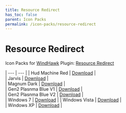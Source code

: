 ```yaml
---
title: Resource Redirect
has_toc: false
parent: Icon Packs
permalink: /icon-packs/resource-redirect
---
```


Resource Redirect
=============================
Icon Packs for [WindHawk][WindHawk] Plugin: [Resource Redirect][ResourceRedirect]

| --- | --- |
| Hud Machine Red | [Download][HudMachineRed] |  
| Jarvis | [Download][Jarvis] |  
| Magnum Dark | [Download][MagnumDark] |  
| Gen2 Plasnma Blue V1 | [Download][PlasmaBlueV1] |  
| Gen2 Plasnma Blue V2 | [Download][PlasmaBlueV2] |  
| Windows 7 | [Download][Windows7] | 
| Windows Vista | [Download][WindowsVista] |  
| Windows XP | [Download][WindowsXP] |  

<!-- ///////////////////////////////////////////////////////////////////////////////////////////////////////////////////////////////////////////////////// -->

[HudMachineRed]: https://gitlab.com/the-back-room/resource-redirect/-/tree/main/icon-packs/HUD-Machine-Red
[Jarvis]: https://gitlab.com/the-back-room/resource-redirect/-/tree/main/icon-packs/Jarvis
[MagnumDark]: https://gitlab.com/the-back-room/resource-redirect/-/tree/main/icon-packs/Magnum-Dark
[PlasmaBlueV1]: https://gitlab.com/the-back-room/resource-redirect/-/tree/main/icon-packs/Plasma-Blue-V1
[PlasmaBlueV2]: https://gitlab.com/the-back-room/resource-redirect/-/tree/main/icon-packs/Plasma-Blue-V2
[Windows7]: https://gitlab.com/the-back-room/resource-redirect/-/tree/main/icon-packs/Windows-7
[WindowsVista]: https://gitlab.com/the-back-room/resource-redirect/-/tree/main/icon-packs/Windows-Vista
[WindowsXP]: https://gitlab.com/the-back-room/resource-redirect/-/tree/main/icon-packs/Windows-XP

[WindHawk]: https://windhawk.net/
[ResourceRedirect]: https://windhawk.net/mods/icon-resource-redirect

<!-- ///////////////////////////////////////////////////////////////////////////////////////////////////////////////////////////////////////////////////// -->
